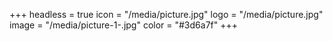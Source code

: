 +++
headless = true
icon = "/media/picture.jpg"
logo = "/media/picture.jpg"
image = "/media/picture-1-.jpg"
color = "#3d6a7f"
+++
